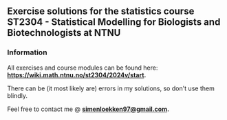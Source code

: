 ## Exercise solutions for the statistics course **ST2304 - Statistical Modelling for Biologists and Biotechnologists at NTNU**

### Information

All exercises and course modules can be found here: **https://wiki.math.ntnu.no/st2304/2024v/start.**

There can be (it most likely are) errors in my solutions, so don't use them blindly.

Feel free to contact me @ **simenloekken97@gmail.com.**

